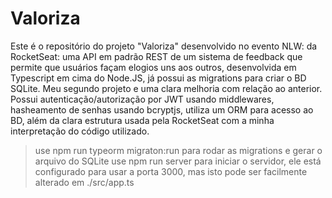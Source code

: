 # Valoriza

Este é o repositório do projeto "Valoriza" desenvolvido no evento NLW: da RocketSeat: uma API em padrão REST de um sistema de feedback que permite que usuários façam elogios uns aos outros, desenvolvida em Typescript em cima do Node.JS, já possui as migrations para criar o BD SQLite. Meu segundo projeto e uma clara melhoria com relação ao anterior.
Possui autenticação/autorização por JWT usando middlewares, hasheamento de senhas usando bcryptjs, utiliza um ORM para acesso ao BD, além da clara estrutura usada pela RocketSeat com a minha interpretação do código utilizado.

>use npm run typeorm migraton:run para rodar as migrations e gerar o arquivo do SQLite
>use npm run server para iniciar o servidor, ele está configurado para usar a porta 3000, mas isto pode ser facilmente alterado em ./src/app.ts